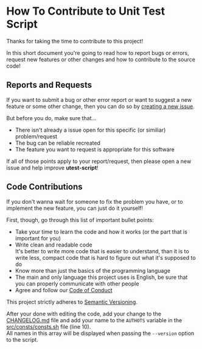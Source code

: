 # How To Contribute to Unit Test Script #

Thanks for taking the time to contribute to this project!

In this short document you're going to read how to report bugs or errors,
request new features or other changes and how to contribute to the source code!

## Reports and Requests ##

If you want to submit a bug or other error report or want to suggest a new
feature or some other change, then you can do so by [creating a new issue][new_issue].

But before you do, make sure that...

* There isn't already a issue open for this specific (or similiar)
  problem/request
* The bug can be reliable recreated
* The feature you want to request is appropriate for this software

If all of those points apply to your report/request, then please open a new
issue and help improve **utest-script**!

[new_issue]: https://github.com/SpEZiiL/utest-script/issues/new/choose "Create new Issue"

## Code Contributions ##

If you don't wanna wait for someone to fix the problem you have, or to implement
the new feature, you can just do it yourself!

First, though, go through this list of important bullet points:

* Take your time to learn the code and how it works (or the part that is
  important for you)
* Write clean and readable code  
  It's better to write more code that is easier to understand, than it is to
  write less, compact code that is hard to figure out what it's supposed to do
* Know more than just the basics of the programming language
* The main and only language this project uses is English, be sure that you can
  properly communicate with other people
* Agree and follow our [Code of Conduct](CODE_OF_CONDUCT.md)

This project strictly adheres to [Semantic Versioning][semver].

After your done with editing the code, add your change to the
[CHANGELOG.md](CHANGELOG.md) file and add your name to the `AUTHOTS` variable in
the [src/consts/consts.sh](src/consts/consts.sh#L10) file (line 10).  
All names in this array will be displayed when passing the `--version` option to
the script.

[semver]: https://semver.org/spec/v2.0.0.html "Semantic Versioning v2.0.0"

